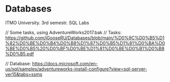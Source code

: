# Databases
ITMO University. 3rd semestr. SQL Labs

// Some tasks, using AdventureWorks2017.bak
// Tasks: https://github.com/iGooseRU/Databases/blob/main/%D0%9C%D0%B5%D1%82%D0%BE%D0%B4%D0%B8%D1%87%D0%B5%D1%81%D0%BA%D0%BE%D0%B5%20%D0%BF%D0%BE%D1%81%D0%BE%D0%B1%D0%B8%D0%B5.pdf

// Database: https://docs.microsoft.com/en-us/sql/samples/adventureworks-install-configure?view=sql-server-ver15&tabs=ssms
